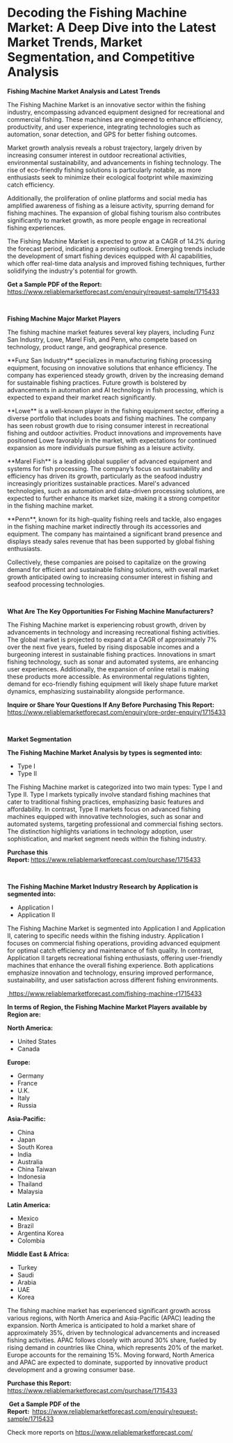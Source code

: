 <p><h1>Decoding the Fishing Machine Market: A Deep Dive into the Latest Market Trends, Market Segmentation, and Competitive Analysis</h1></p><p><strong>Fishing Machine Market Analysis and Latest Trends</strong></p>
<p><p>The Fishing Machine Market is an innovative sector within the fishing industry, encompassing advanced equipment designed for recreational and commercial fishing. These machines are engineered to enhance efficiency, productivity, and user experience, integrating technologies such as automation, sonar detection, and GPS for better fishing outcomes.</p><p>Market growth analysis reveals a robust trajectory, largely driven by increasing consumer interest in outdoor recreational activities, environmental sustainability, and advancements in fishing technology. The rise of eco-friendly fishing solutions is particularly notable, as more enthusiasts seek to minimize their ecological footprint while maximizing catch efficiency. </p><p>Additionally, the proliferation of online platforms and social media has amplified awareness of fishing as a leisure activity, spurring demand for fishing machines. The expansion of global fishing tourism also contributes significantly to market growth, as more people engage in recreational fishing experiences.</p><p>The Fishing Machine Market is expected to grow at a CAGR of 14.2% during the forecast period, indicating a promising outlook. Emerging trends include the development of smart fishing devices equipped with AI capabilities, which offer real-time data analysis and improved fishing techniques, further solidifying the industry's potential for growth.</p></p>
<p><strong>Get a Sample PDF of the Report:&nbsp;</strong> <a href="https://www.reliablemarketforecast.com/enquiry/request-sample/1715433?utm_campaign=3538&utm_medium=2&utm_source=Github&utm_content=ia&utm_term=28032025&utm_id=fishing-machine">https://www.reliablemarketforecast.com/enquiry/request-sample/1715433</a></p>
<p>&nbsp;</p>
<p><strong>Fishing Machine Major Market Players</strong></p>
<p><p>The fishing machine market features several key players, including Funz San Industry, Lowe, Marel Fish, and Penn, who compete based on technology, product range, and geographical presence.</p><p>**Funz San Industry** specializes in manufacturing fishing processing equipment, focusing on innovative solutions that enhance efficiency. The company has experienced steady growth, driven by the increasing demand for sustainable fishing practices. Future growth is bolstered by advancements in automation and AI technology in fish processing, which is expected to expand their market reach significantly.</p><p>**Lowe** is a well-known player in the fishing equipment sector, offering a diverse portfolio that includes boats and fishing machines. The company has seen robust growth due to rising consumer interest in recreational fishing and outdoor activities. Product innovations and improvements have positioned Lowe favorably in the market, with expectations for continued expansion as more individuals pursue fishing as a leisure activity.</p><p>**Marel Fish** is a leading global supplier of advanced equipment and systems for fish processing. The company’s focus on sustainability and efficiency has driven its growth, particularly as the seafood industry increasingly prioritizes sustainable practices. Marel's advanced technologies, such as automation and data-driven processing solutions, are expected to further enhance its market size, making it a strong competitor in the fishing machine market.</p><p>**Penn**, known for its high-quality fishing reels and tackle, also engages in the fishing machine market indirectly through its accessories and equipment. The company has maintained a significant brand presence and displays steady sales revenue that has been supported by global fishing enthusiasts. </p><p>Collectively, these companies are poised to capitalize on the growing demand for efficient and sustainable fishing solutions, with overall market growth anticipated owing to increasing consumer interest in fishing and seafood processing technologies.</p></p>
<p>&nbsp;</p>
<p><strong>What Are The Key Opportunities For Fishing Machine Manufacturers?</strong></p>
<p><p>The Fishing Machine market is experiencing robust growth, driven by advancements in technology and increasing recreational fishing activities. The global market is projected to expand at a CAGR of approximately 7% over the next five years, fueled by rising disposable incomes and a burgeoning interest in sustainable fishing practices. Innovations in smart fishing technology, such as sonar and automated systems, are enhancing user experiences. Additionally, the expansion of online retail is making these products more accessible. As environmental regulations tighten, demand for eco-friendly fishing equipment will likely shape future market dynamics, emphasizing sustainability alongside performance.</p></p>
<p><strong>Inquire or Share Your Questions If Any Before Purchasing This Report:</strong> <a href="https://www.reliablemarketforecast.com/enquiry/pre-order-enquiry/1715433?utm_campaign=3538&utm_medium=2&utm_source=Github&utm_content=ia&utm_term=28032025&utm_id=fishing-machine">https://www.reliablemarketforecast.com/enquiry/pre-order-enquiry/1715433</a></p>
<p>&nbsp;</p>
<p><strong>Market Segmentation</strong></p>
<p><strong>The Fishing Machine Market Analysis by types is segmented into:</strong></p>
<p><ul><li>Type I</li><li>Type II</li></ul></p>
<p><p>The Fishing Machine market is categorized into two main types: Type I and Type II. Type I markets typically involve standard fishing machines that cater to traditional fishing practices, emphasizing basic features and affordability. In contrast, Type II markets focus on advanced fishing machines equipped with innovative technologies, such as sonar and automated systems, targeting professional and commercial fishing sectors. The distinction highlights variations in technology adoption, user sophistication, and market segment needs within the fishing industry.</p></p>
<p><strong>Purchase this Report:&nbsp;</strong><a href="https://www.reliablemarketforecast.com/purchase/1715433?utm_campaign=3538&utm_medium=2&utm_source=Github&utm_content=ia&utm_term=28032025&utm_id=fishing-machine">https://www.reliablemarketforecast.com/purchase/1715433</a></p>
<p>&nbsp;</p>
<p><strong>The Fishing Machine Market Industry Research by Application is segmented into:</strong></p>
<p><ul><li>Application I</li><li>Application II</li></ul></p>
<p><p>The Fishing Machine Market is segmented into Application I and Application II, catering to specific needs within the fishing industry. Application I focuses on commercial fishing operations, providing advanced equipment for optimal catch efficiency and maintenance of fish quality. In contrast, Application II targets recreational fishing enthusiasts, offering user-friendly machines that enhance the overall fishing experience. Both applications emphasize innovation and technology, ensuring improved performance, sustainability, and user satisfaction across different fishing environments.</p></p>
<p><a href="https://www.reliablemarketforecast.com/fishing-machine-r1715433?utm_campaign=3538&utm_medium=2&utm_source=Github&utm_content=ia&utm_term=28032025&utm_id=fishing-machine">&nbsp;https://www.reliablemarketforecast.com/fishing-machine-r1715433</a></p>
<p><strong>In terms of Region, the Fishing Machine Market Players available by Region are:</strong></p>
<p>
    <p> <strong> North America: </strong>
        <ul>
            <li>United States</li>
            <li>Canada</li>
        </ul>
        </p> 
    <p> <strong> Europe: </strong>
        <ul>
            <li>Germany</li>
            <li>France</li>
            <li>U.K.</li>
            <li>Italy</li>
            <li>Russia</li>
        </ul>
        </p> 
    <p> <strong> Asia-Pacific: </strong>
        <ul>
            <li>China</li>
            <li>Japan</li>
            <li>South Korea</li>
            <li>India</li>
            <li>Australia</li>
            <li>China Taiwan</li>
            <li>Indonesia</li>
            <li>Thailand</li>
            <li>Malaysia</li>
        </ul>
        </p> 
    <p> <strong> Latin America: </strong>
        <ul>
            <li>Mexico</li>
            <li>Brazil</li>
            <li>Argentina Korea</li>
            <li>Colombia</li>
        </ul>
        </p> 
    <p> <strong> Middle East & Africa: </strong>
        <ul>
            <li>Turkey</li>
            <li>Saudi</li>
            <li>Arabia</li>
            <li>UAE</li>
            <li>Korea</li>
        </ul>
    </p>
    </p>
<p><p>The fishing machine market has experienced significant growth across various regions, with North America and Asia-Pacific (APAC) leading the expansion. North America is anticipated to hold a market share of approximately 35%, driven by technological advancements and increased fishing activities. APAC follows closely with around 30% share, fueled by rising demand in countries like China, which represents 20% of the market. Europe accounts for the remaining 15%. Moving forward, North America and APAC are expected to dominate, supported by innovative product development and a growing consumer base.</p></p>
<p><strong>Purchase this Report: </strong><a href="https://www.reliablemarketforecast.com/purchase/1715433?utm_campaign=3538&utm_medium=2&utm_source=Github&utm_content=ia&utm_term=28032025&utm_id=fishing-machine">https://www.reliablemarketforecast.com/purchase/1715433</a></p>
<p>&nbsp;<strong>Get a Sample PDF of the Report:&nbsp;&nbsp;</strong><a href="https://www.reliablemarketforecast.com/enquiry/request-sample/1715433?utm_campaign=3538&utm_medium=2&utm_source=Github&utm_content=ia&utm_term=28032025&utm_id=fishing-machine">https://www.reliablemarketforecast.com/enquiry/request-sample/1715433</a></p>
<p><strong></strong></p>
<p>Check more reports on <a href="https://www.reliablemarketforecast.com/?utm_campaign=3538&utm_medium=2&utm_source=Github&utm_content=ia&utm_term=28032025&utm_id=fishing-machine">https://www.reliablemarketforecast.com/</a></p>